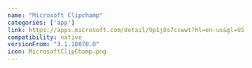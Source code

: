 ```yaml
---
name: "Microsoft Clipchamp"
categories: ['app']
link: https://apps.microsoft.com/detail/9p1j8s7ccwwt?hl=en-us&gl=US
compatibility: native
versionFrom: "3.1.10070.0"
icon: MicrosoftClipChamp.png
---
```



